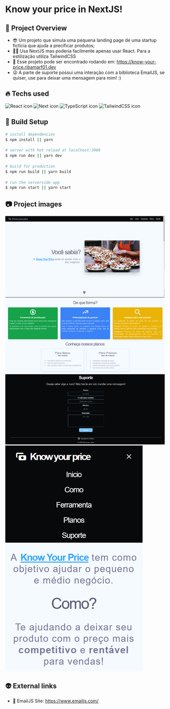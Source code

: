 # Know your price in NextJS!

## 👀 Project Overview

- 😎 Um projeto que simula uma pequena landing page de uma startup fictícia que ajuda a precificar produtos;
- 👨‍💻 Usa NextJS mas poderia facilmente apenas usar React. Para a estilização utiliza TailwindCSS
- 🔗 Esse projeto pode ser encontrado rodando em: https://know-your-price.ribamarf01.dev
- 😜 A parte de suporte possui uma interação com a biblioteca EmailJS, se quiser, use para deixar uma mensagem para mim! :)

## 🔥 Techs used

<div style="
    display: inline-block
">
    <img src="https://cdn.jsdelivr.net/gh/devicons/devicon/icons/react/react-original.svg" height="40" width="40" alt="React icon" />
    <img src="https://cdn.jsdelivr.net/gh/devicons/devicon/icons/nextjs/nextjs-original-wordmark.svg" height="40" width="40" alt="Next icon" />
    <img src="https://cdn.jsdelivr.net/gh/devicons/devicon/icons/typescript/typescript-original.svg" height="40" width="40" alt="TypeScript icon"/>
    <img src="https://cdn.jsdelivr.net/gh/devicons/devicon/icons/tailwindcss/tailwindcss-plain.svg" height="40" width="40" alt="TailwindCSS icon" />
</div>

## 🔧 Build Setup

```bash
# install dependencies
$ npm install || yarn

# server with hot reload at localhost:3000
$ npm run dev || yarn dev

# build for production
$ npm run build || yarn build

# run the serverside app
$ npm run start || yarn start

```

## 📷 Project images

<img src="./github/images/img1.png" alt="project image 1" />
<img src="./github/images/img2.png" alt="project image 2" />
<img src="./github/images/img3.png" alt="project image 3" />
<img src="./github/images/img4.png" alt="project image 4" />

## 👽 External links

- 🔗 EmailJS Site: https://www.emailjs.com/
